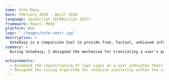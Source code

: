 ```yaml
---
name: Vote Easy
date: February 2018 - April 2018
language: JavaScript (ECMAscript 2017)
framework: React, MobX
platform: Web
logo: "./images/vote-smart.jpg"
description: >
  VoteEasy is a comparison tool to provide free, factual, unbiased information on candidates and elected officials for United States elections.
summary: >
  During VoteEasy, I designed the mechanism for translating a user's political preference on a wide range of issues and convert that to a relative distance of the political candidate's lawn sign. Signs appearing closer to you would indicate the likelihood that a candidate's views matched your own.

achievements:
  - Animated the repositioning of lawn signs as a user indicates their political views
  - Designed the sizing algorithm for relative similarity within the candidate fiel
---
```

